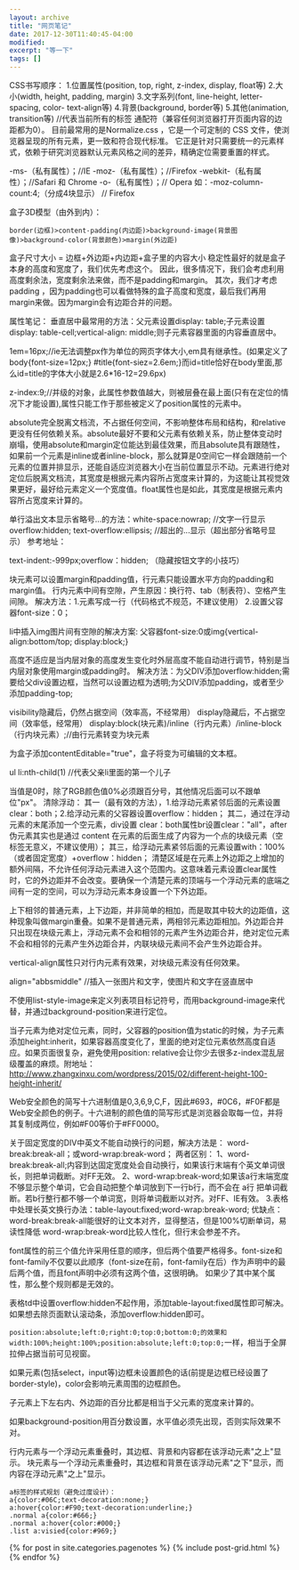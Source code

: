 ```yaml
---
layout: archive
title: "网页笔记"
date: 2017-12-30T11:40:45-04:00
modified:
excerpt: "等一下"
tags: []
---
```

CSS书写顺序：
1.位置属性(position, top, right, z-index, display, float等)
2.大小(width, height, padding, margin)
3.文字系列(font, line-height, letter-spacing, color- text-align等)
4.背景(background, border等)
5.其他(animation, transition等)
//代表当前所有的标签 通配符（兼容任何浏览器打开页面内容的边距都为0）。
目前最常用的是Normalize.css ，它是一个可定制的 CSS 文件，使浏览器呈现的所有元素，更一致和符合现代标准。
它正是针对只需要统一的元素样式，依赖于研究浏览器默认元素风格之间的差异，精确定位需要重置的样式。

-ms-（私有属性）；//IE
-moz-（私有属性）；//Firefox 
-webkit-（私有属性）；//Safari 和 Chrome 
-o-（私有属性）；// Opera
如：-moz-column-count:4;（分成4块显示） // Firefox 
 
盒子3D模型（由外到内）：
```
border(边框)>content-padding(内边距)>background-image(背景图像)>background-color(背景颜色)>margin(外边距)
```
盒子尺寸大小 = 边框+外边距+内边距+盒子里的内容大小
稳定性最好的就是盒子本身的高度和宽度了，我们优先考虑这个。 
因此，很多情况下，我们会考虑利用高度剩余法，宽度剩余法来做，而不是padding和margin。
其次，我们才考虑padding ，因为padding也可以看做特殊的盒子高度和宽度，最后我们再用margin来做。因为margin会有边距合并的问题。
 
属性笔记：
垂直居中最常用的方法：父元素设置display: table;子元素设置display: table-cell;vertical-align: middle;则子元素容器里面的内容垂直居中。
 
1em=16px;//ie无法调整px作为单位的网页字体大小,em具有继承性。(如果定义了body{font-size=12px;} #title{font-siez=2.6em;}而id=title恰好在body里面,那么id=title的字体大小就是2.6*16-12=29.6px)
 
z-index:9;//并级的对象，此属性参数值越大，则被层叠在最上面(只有在定位的情况下才能设置),属性只能工作于那些被定义了position属性的元素中。 
 
absolute完全脱离文档流，不占据任何空间，不影响整体布局和结构，和relative更没有任何依赖关系。absolute最好不要和父元素有依赖关系，防止整体变动时崩塌，使用absolute和margin定位能达到最佳效果，而且absolute具有跟随性，如果前一个元素是inline或者inline-block，那么就算是0空间它一样会跟随前一个元素的位置并排显示，还能自适应浏览器大小在当前位置显示不动。元素进行绝对定位后脱离文档流，其宽度是根据元素内容所占宽度来计算的，为这能让其视觉效果更好，最好给元素定义一个宽度值。float属性也是如此，其宽度是根据元素内容所占宽度来计算的。 
 
单行溢出文本显示省略号...的方法：white-space:nowrap;  //文字一行显示  overflow:hidden;   text-overflow:ellipsis;  //超出的...显示（超出部分省略号显示）
参考地址：[](http://jssl915.github.io/overflow.html)
 
text-indent:-999px;overflow：hidden;  （隐藏按钮文字的小技巧）

块元素可以设置margin和padding值，行元素只能设置水平方向的padding和margin值。
行内元素中间有空隙，产生原因：换行符、tab（制表符）、空格产生间隙。
解决方法：1.元素写成一行（代码格式不规范，不建议使用） 2.设置父容器font-size：0；
 
li中插入img图片间有空隙的解决方案: 父容器font-size:0或img{vertical-align:bottom/top; display:block;}
 
高度不适应是当内层对象的高度发生变化时外层高度不能自动进行调节，特别是当内层对象使用margin或padding时。
解决方法：为父DIV添加overflow:hidden;需要给父div设置边框，当然可以设置边框为透明;为父DIV添加padding，或者至少添加padding-top;
 
visibility隐藏后，仍然占据空间（效率高，不经常用）
display隐藏后，不占据空间（效率低，经常用） 
display:block(块元素)/inline（行内元素）/inline-block（行内块元素）;//由行元素转变为块元素
 
为盒子添加contentEditable="true"，盒子将变为可编辑的文本框。
 
ul li:nth-child(1) //代表父亲li里面的第一个儿子
 
当值是0时，除了RGB颜色值0%必须跟百分号，其他情况后面可以不跟单位"px"。
清除浮动：
其一（最有效的方法），1.给浮动元素紧邻后面的元素设置clear：both；2.给浮动元素的父容器设置overflow：hidden；
其二，通过在浮动元素的末尾添加一个空元素，div设置 clear：both属性br设置clear："all"，after伪元素其实也是通过 content 在元素的后面生成了内容为一个点的块级元素（空标签无意义，不建议使用）；
其三，给浮动元素紧邻后面的元素设置with：100%（或者固定宽度）+overflow：hidden；
清楚区域是在元素上外边距之上增加的额外间隔，不允许任何浮动元素进入这个范围内。这意味着元素设置clear属性时，它的外边距并不会改变。要确保一个清楚元素的顶端与一个浮动元素的底端之间有一定的空间，可以为浮动元素本身设置一个下外边距。
 
上下相邻的普通元素，上下边距，并非简单的相加，而是取其中较大的边距值，这种现象叫做margin重叠。如果不是普通元素，两相邻元素边距相加。外边距合并只出现在块级元素上，浮动元素不会和相邻的元素产生外边距合并，绝对定位元素不会和相邻的元素产生外边距合并，内联块级元素间不会产生外边距合并。 
 
vertical-align属性只对行内元素有效果，对块级元素没有任何效果。
 
align="abbsmiddle" //插入一张图片和文字，使图片和文字在竖直居中
 
不使用list-style-image来定义列表项目标记符号，而用background-image来代替，并通过background-position来进行定位。
 
当子元素为绝对定位元素，同时，父容器的position值为static的时候，为子元素添加height:inherit，如果容器高度变化了，里面的绝对定位元素依然高度自适应。如果页面很复杂，避免使用position: relative会让你少去很多z-index混乱层级覆盖的麻烦。附地址：http://www.zhangxinxu.com/wordpress/2015/02/different-height-100-height-inherit/
 
Web安全颜色的简写十六进制值是0,3,6,9,C,F，因此#693，#0C6，#F0F都是Web安全颜色的例子。十六进制的颜色值的简写形式是浏览器会取每一位，并将其复制成两位，例如#F00等价于#FF0000。
 
关于固定宽度的DIV中英文不能自动换行的问题，解决方法是：
word-break:break-all；或word-wrap:break-word；
两者区别：
    1、word-break:break-all;内容到达固定宽度处会自动换行，如果该行末端有个英文单词很长，则把单词截断。对FF无效。
    2、word-wrap:break-word;如果该a行末端宽度不够显示整个单词，它会自动把整个单词放到下一行b行，而不会在 a行 把单词截断。若b行整行都不够一个单词宽，则将单词截断以对齐。对FF、IE有效。
3.表格中处理长英文换行办法：table-layout:fixed;word-wrap:break-word;
优缺点：
word-break:break-all能很好的让文本对齐，显得整洁，但是100%切断单词，易读性降低
word-wrap:break-word比较人性化，但行末会参差不齐。
 
font属性的前三个值允许采用任意的顺序，但后两个值要严格得多。font-size和font-family不仅要以此顺序（font-size在前，font-family在后）作为声明中的最后两个值，而且font声明中必须有这两个值，这很明确。
如果少了其中某个属性，那么整个规则都是无效的。
 
表格td中设置overflow:hidden不起作用，添加table-layout:fixed属性即可解决。如果想去除页面默认滚动条，添加overflow:hidden即可。
 
```position:absolute;left:0;right:0;top:0;bottom:0;的效果和width:100%;height:100%;position:absolute;left:0;top:0;```一样，相当于全屏拉伸占据当前可见视窗。
 
如果元素(包括select，input等)边框未设置颜色的话(前提是边框已经设置了border-style)，color会影响元素周围的边框颜色。
 
子元素上下左右内、外边距的百分比都是相当于父元素的宽度来计算的。
 
如果background-position用百分数设置，水平值必须先出现，否则实际效果不对。
 
行内元素与一个浮动元素重叠时，其边框、背景和内容都在该浮动元素"之上"显示。
块元素与一个浮动元素重叠时，其边框和背景在该浮动元素"之下"显示，而内容在浮动元素"之上"显示。
 ```
a标签的样式规划（避免过度设计）：
a{color:#06C;text-decoration:none;}
a:hover{color:#F90;text-decoration:underline;}
.normal a{color:#666;}
.normal a:hover{color:#000;}
.list a:visied{color:#969;}
```







{% for post in site.categories.pagenotes %}
  {% include post-grid.html %}
{% endfor %}
<!-- /.tiles 把所有categories 有 pagenotes 的列出來-->
